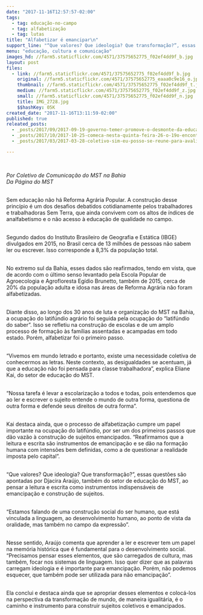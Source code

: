 ```yaml
---
date: "2017-11-16T12:57:57-02:00"
tags:
  - tag: educação-no-campo
  - tag: alfabetização
  - tag: lutas
title: "Alfabetizar é emancipar\n"
support_line: "“Que valores? Que ideologia? Que transformação?”, essas questões são apontadas por Djacira Araújo, do setor de educação, ao pensar a leitura e escrita como instrumentos de emancipação.\n"
menu: "educação, cultura e comunicação"
images_hd: //farm5.staticflickr.com/4571/37575652775_f02ef4dd9f_b.jpg
layout: post
files:
  - link: //farm5.staticflickr.com/4571/37575652775_f02ef4dd9f_b.jpg
    original: //farm5.staticflickr.com/4571/37575652775_eaaa0c9e16_o.jpg
    thumbnail: //farm5.staticflickr.com/4571/37575652775_f02ef4dd9f_t.jpg
    medium: //farm5.staticflickr.com/4571/37575652775_f02ef4dd9f_z.jpg
    small: //farm5.staticflickr.com/4571/37575652775_f02ef4dd9f_n.jpg
    title: IMG_2728.jpg
    $$hashKey: 05K
created_date: "2017-11-16T13:11:59-02:00"
published: true
releated_posts:
  - _posts/2017/09/2017-09-19-governo-temer-promove-o-desmonte-da-educacao-no-campo.md
  - _posts/2017/10/2017-10-25-comeca-nesta-quinta-feira-26-o-19o-encontro-estadual-de-educadores-do-mst-na-bahia.md
  - _posts/2017/03/2017-03-28-coletivo-sim-eu-posso-se-reune-para-avaliar-o-processo-de-alfabetizacao.md

---
```

<p>&nbsp;</p>

<p><em>Por Coletivo de Comunica&ccedil;&atilde;o do MST na Bahia<br />
Da P&aacute;gina do MST</em></p>

<p><br />
Sem educa&ccedil;&atilde;o n&atilde;o h&aacute; Reforma Agr&aacute;ria Popular. A constru&ccedil;&atilde;o desse princ&iacute;pio &eacute; um dos desafios debatidos cotidianamente pelos trabalhadores e trabalhadoras Sem Terra, que ainda convivem com os altos de &iacute;ndices de analfabetismo e o n&atilde;o acesso &agrave; educa&ccedil;&atilde;o de qualidade no campo.</p>

<p><br />
Segundo dados do Instituto Brasileiro de Geografia e Est&aacute;tica (IBGE) divulgados em 2015, no Brasil cerca de 13 milh&otilde;es de pessoas n&atilde;o sabem ler ou escrever. Isso corresponde a 8,3% da popula&ccedil;&atilde;o total.</p>

<p><br />
No extremo sul da Bahia, esses dados s&atilde;o reafirmados, tendo em vista, que de acordo com o &uacute;ltimo senso levantado pela Escola Popular de Agroecologia e Agrofloresta Eg&iacute;dio Brunetto, tamb&eacute;m de 2015, cerca de 20% da popula&ccedil;&atilde;o adulta e idosa nas &aacute;reas de Reforma Agr&aacute;ria n&atilde;o foram alfabetizadas.</p>

<p><br />
Diante disso, ao longo dos 30 anos de luta e organiza&ccedil;&atilde;o do MST na Bahia, a ocupa&ccedil;&atilde;o do latif&uacute;ndio agr&aacute;rio foi seguida pela ocupa&ccedil;&atilde;o do &ldquo;latif&uacute;ndio do saber&rdquo;. Isso se refletiu na constru&ccedil;&atilde;o de escolas e de um amplo processo de forma&ccedil;&atilde;o &agrave;s fam&iacute;lias assentadas e acampadas em todo estado. Por&eacute;m, alfabetizar foi o primeiro passo.</p>

<p><br />
&ldquo;Vivemos em mundo letrado e portanto, existe uma necessidade coletiva de conhecermos as letras. Neste contexto, as desigualdades se acentuam, j&aacute; que a educa&ccedil;&atilde;o n&atilde;o foi pensada para classe trabalhadora&rdquo;, explica Eliane Kai, do setor de educa&ccedil;&atilde;o do MST.</p>

<p><br />
&ldquo;Nossa tarefa &eacute; levar a escolariza&ccedil;&atilde;o a todos e todas, pois entendemos que ao ler e escrever o sujeito entende o mundo de outra forma, questiona de outra forma e defende seus direitos de outra forma&rdquo;.</p>

<p><br />
Kai destaca ainda, que o processo de alfabetiza&ccedil;&atilde;o cumpre um papel importante na ocupa&ccedil;&atilde;o do latif&uacute;ndio, por ser um dos primeiros passos que d&atilde;o vaz&atilde;o &agrave; constru&ccedil;&atilde;o de sujeitos emancipados. &ldquo;Reafirmamos que a leitura e escrita s&atilde;o instrumentos de emancipa&ccedil;&atilde;o e se d&atilde;o na forma&ccedil;&atilde;o humana com intens&otilde;es bem definidas, como a de questionar a realidade imposta pelo capital&rdquo;.</p>

<p><br />
&ldquo;Que valores? Que ideologia? Que transforma&ccedil;&atilde;o?&rdquo;, essas quest&otilde;es s&atilde;o apontadas por Djacira Ara&uacute;jo, tamb&eacute;m do setor de educa&ccedil;&atilde;o do MST, ao pensar a leitura e escrita como instrumentos indispens&aacute;veis de emancipa&ccedil;&atilde;o e constru&ccedil;&atilde;o de sujeitos.</p>

<p><br />
&ldquo;Estamos falando de uma constru&ccedil;&atilde;o social do ser humano, que est&aacute; vinculada a linguagem, ao desenvolvimento humano, ao ponto de vista da oralidade, mas tamb&eacute;m no campo da express&atilde;o&rdquo;.</p>

<p><br />
Nesse sentido, Ara&uacute;jo comenta que aprender a ler e escrever tem um papel na mem&oacute;ria hist&oacute;rica que &eacute; fundamental para o desenvolvimento social. &ldquo;Precisamos pensar esses elementos, que s&atilde;o carregados de cultura, mas tamb&eacute;m, focar nos sistemas de linguagem. Isso quer dizer que as palavras carregam ideologia e &eacute; importante para emancipa&ccedil;&atilde;o. Por&eacute;m, n&atilde;o podemos esquecer, que tamb&eacute;m pode ser utilizada para n&atilde;o emancipa&ccedil;&atilde;o&rdquo;.</p>

<p><br />
Ela conclui e destaca ainda que se apropriar desses elementos e coloc&aacute;-los na perspectiva da transforma&ccedil;&atilde;o de mundo, de maneira igualit&aacute;ria, &eacute; o caminho e instrumento para construir sujeitos coletivos e emancipados.</p>
